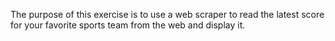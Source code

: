 The purpose of this exercise is to use a web scraper to read the latest score for your favorite sports team from the web and display it.
 
